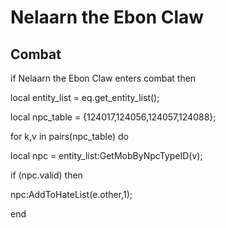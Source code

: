 # Nelaarn the Ebon Claw



## Combat

if  Nelaarn the Ebon Claw enters combat  then





local entity_list = eq.get_entity_list();








local npc_table = {124017,124056,124057,124088};


for k,v in pairs(npc_table) do



local npc = entity_list:GetMobByNpcTypeID(v);



if (npc.valid) then




npc:AddToHateList(e.other,1);



end